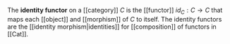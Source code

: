 The __identity functor__ on a [[category]] $C$ is the [[functor]] $id_C: C \to C$ that maps each [[object]] and [[morphism]] of $C$ to itself.  The identity functors are the [[identity morphism|identities]] for [[composition]] of functors in [[Cat]].